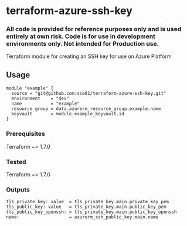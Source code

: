 # terraform-azure-ssh-key
### All code is provided for reference purposes only and is used entirely at own risk. Code is for use in development environments only. Not intended for Production use. 


Terraform module for creating an SSH key for use on Azure Platform  


## Usage

    module "example" {
      source = "git@github.com:sce81/terraform-azure-ssh-key.git"
      environment    = "dev"
      name           = "example"
      resource_group = data.azurerm_resource_group.example.name
      keyvault       = module.example_keyvault.id
    }


### Prerequisites

Terraform ~> 1.7.0  

### Tested

Terraform ~> 1.7.0  

### Outputs

    tls_private_key: value  = tls_private_key.main.private_key_pem 
    tls_public_key: value   = tls_private_key.main.public_key_pem
    tls_public_key_openssh: = tls_private_key.main.public_key_openssh
    name:                   = azurerm_ssh_public_key.main.name